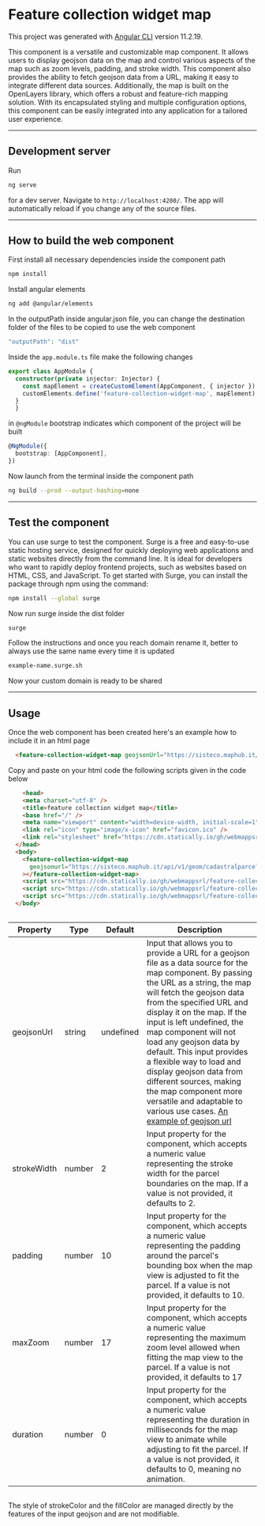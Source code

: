 # Feature collection widget map
This project was generated with [Angular CLI](https://github.com/angular/angular-cli) version 11.2.19.

This component is a versatile and customizable map component. It allows users to display geojson data on the map and control various aspects of the map such as zoom levels, padding, and stroke width. This component also provides the ability to fetch geojson data from a URL, making it easy to integrate different data sources. Additionally, the map is built on the OpenLayers library, which offers a robust and feature-rich mapping solution. With its encapsulated styling and multiple configuration options, this component can be easily integrated into any application for a tailored user experience.

<hr>

## Development server

Run 
```bash
ng serve
``` 
for a dev server. Navigate to `http://localhost:4200/`. The app will automatically reload if you change any of the source files.

<hr>

## How to build the web component
First install all necessary dependencies inside the component path
```bash
npm install
```
Install angular elements
```bash
ng add @angular/elements
```

In the outputPath inside angular.json file,
you can change the destination folder of the files to be copied to use the web component
```php
"outputPath": "dist"
```

Inside the `app.module.ts` file make the following changes
```typescript
export class AppModule {
  constructor(private injector: Injector) {
    const mapElement = createCustomElement(AppComponent, { injector });
    customElements.define('feature-collection-widget-map', mapElement);
  }
  }
  ```
in `@ngModule` bootstrap indicates which component of the project will be built
```typescript
@NgModule({
  bootstrap: [AppComponent],
})
 ```
 Now launch from the terminal inside the component path
```bash
ng build --prod --output-hashing=none
```

<hr>

## Test the component
You can use surge to test the component.
Surge is a free and easy-to-use static hosting service, designed for quickly deploying web applications and static websites directly from the command line. It is ideal for developers who want to rapidly deploy frontend projects, such as websites based on HTML, CSS, and JavaScript. 
To get started with Surge, you can install the package through npm using the command:
```bash
npm install --global surge
```
Now run surge inside the dist folder
```bash
surge
```
Follow the instructions and once you reach domain rename it, better to always use the same name every time it is updated
```bash
example-name.surge.sh
```
Now your custom domain is ready to be shared

<hr>

## Usage
Once the web component has been created here's an example how to include it in an html page
```html
  <feature-collection-widget-map geojsonUrl="https://sisteco.maphub.it/api/v1/geom/cadastralparcel/664" strokeWidth="5" padding="20" maxZoom="15" duration="5"></feature-collection-widget-map>
```
Copy and paste on your html code the following scripts given in the code below
```html
    <head>
    <meta charset="utf-8" />
    <title>feature collection widget map</title>
    <base href="/" />
    <meta name="viewport" content="width=device-width, initial-scale=1" />
    <link rel="icon" type="image/x-icon" href="favicon.ico" />
    <link rel="stylesheet" href="https://cdn.statically.io/gh/webmappsrl/feature-collection-widget-map/8778f562/dist/styles.css">
  </head>
  <body>
    <feature-collection-widget-map
      geojsonurl="https://sisteco.maphub.it/api/v1/geom/cadastralparcel/664"
    ></feature-collection-widget-map>
    <script src="https://cdn.statically.io/gh/webmappsrl/feature-collection-widget-map/8778f562/dist/runtime.js" defer></script>
    <script src="https://cdn.statically.io/gh/webmappsrl/feature-collection-widget-map/8778f562/dist/polyfills.js" defer></script>
    <script src="https://cdn.statically.io/gh/webmappsrl/feature-collection-widget-map/8778f562/dist/main.js" defer></script>
  </body>
```

<div style="overflow-x:auto;">
  <table style="width: 100%">
    <thead>
      <tr>
        <th>Property</th>
        <th>Type</th>
        <th style="width: 10%;">Default</th>
        <th>Description</th>
      </tr>
    </thead>
    <tbody>
      <tr>
        <td>geojsonUrl</td>
        <td>string</td>
        <td>undefined</td>
        <td >Input that allows you to provide a URL for a geojson file as a data source for the map component. By passing the URL as a string, the map will fetch the geojson data from the specified URL and display it on the map. If the input is left undefined, the map component will not load any geojson data by default. This input provides a flexible way to load and display geojson data from different sources, making the map component more versatile and adaptable to various use cases. <a href="https://sisteco.maphub.it/api/v1/geom/cadastralparcel/664" target="_blank">An example of geojson url</a></td> 
      </tr>
      <td>strokeWidth</td>
        <td>number</td>
        <td>2</td>
        <td> Input property for the component, which accepts a numeric value representing the stroke width for the parcel boundaries on the map. If a value is not provided, it defaults to 2.</td>
      <tr>
        <td>padding</td>
        <td>number</td>
        <td>10</td>
        <td>Input property for the component, which accepts a numeric value representing the padding around the parcel's bounding box when the map view is adjusted to fit the parcel. If a value is not provided, it defaults to 10.</td>
      </tr>
       <tr>
        <td>maxZoom</td>
        <td>number</td>
        <td>17</td>
        <td>Input property for the component, which accepts a numeric value representing the maximum zoom level allowed when fitting the map view to the parcel. If a value is not provided, it defaults to 17</td>
      </tr>
      <tr>
        <td>duration</td>
        <td>number</td>
        <td>0</td>
        <td>Input property for the component, which accepts a numeric value representing the duration in milliseconds for the map view to animate while adjusting to fit the parcel. If a value is not provided, it defaults to 0, meaning no animation.</td>
      </tr>
    </tbody>
  </table>
</div>

The style of strokeColor and the fillColor are managed directly by the features of the input geojson and are not modifiable.